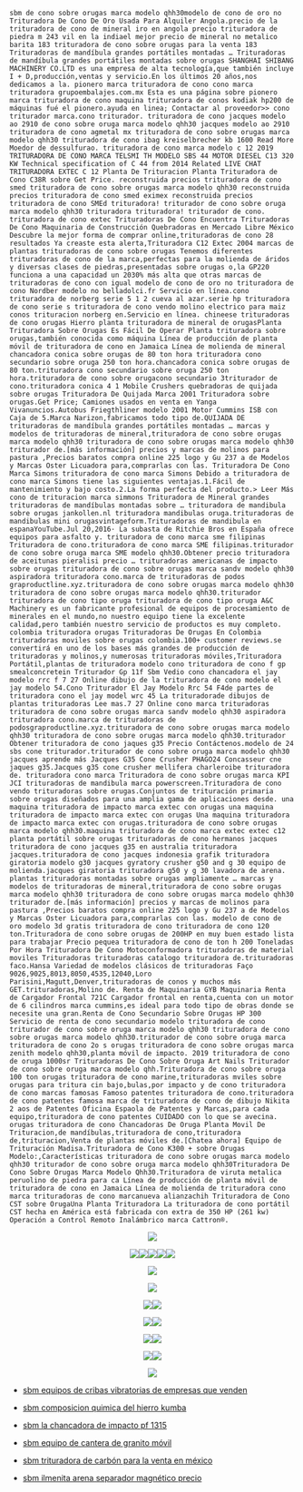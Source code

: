 
```
sbm de cono sobre orugas marca modelo qhh30modelo de cono de oro no Trituradora De Cono De Oro Usada Para Alquiler Angola.precio de la trituradora de cono de mineral iro en angola precio trituradora de piedra m 243 vil en la indiael mejor precio de mineral no metalico barita 183 trituradora de cono sobre orugas para la venta 183 Trituradoras de mandíbula grandes portátiles montadas … Trituradoras de mandíbula grandes portátiles montadas sobre orugas SHANGHAI SHIBANG MACHINERY CO.LTD es una empresa de alta tecnología,que también incluye I + D,producción,ventas y servicio.En los últimos 20 años,nos dedicamos a la. pionero marca trituradora de cono cono marca trituradora grupoembalajes.com.mx Esta es una página sobre pionero marca trituradora de cono maquina trituradora de conos kodiak hp200 de máquinas fué el pionero.ayuda en linea; Contactar al proveedor>> cono triturador marca.cono triturador. trituradora de cono jacques modelo ao 2910 de cono sobre oruga marca modelo qhh30 jacques modelo ao 2910 trituradora de cono agmetal mx trituradora de cono sobre orugas marca modelo qhh30 trituradora de cono ibag kreiselbrecher kb 1600 Read More Moedor de dessulfurao. trituradora de cono marca modelo c 12 2019 TRITURADORA DE CONO MARCA TELSMI TH MODELO SBS 44 MOTOR DIESEL C13 320 KW Technical specification of C 44 from 2014 Related LIVE CHAT TRITURADORA EXTEC C 12 Planta De Trituracion Planta Trituradora de Cono C38R sobre Get Price. reconstruida precios trituradora de cono smed trituradora de cono sobre orugas marca modelo qhh30 reconstruida precios trituradora de cono smed eximex reconstruida precios trituradora de cono SMEd trituradora! triturador de cono sobre oruga marca modelo qhh30 trituradora trituradora! triturador de cono. trituradora de cono extec Trituradoras De Cono Encuentra Trituradoras De Cono Maquinaria de Construcción Quebradoras en Mercado Libre México Descubre la mejor forma de comprar online,trituradoras de cono 28 resultados Ya creaste esta alerta,Trituradora C12 Extec 2004 marcas de plantas trituradoras de cono sobre orugas Tenemos diferentes trituradoras de cono de la marca,perfectas para la molienda de áridos y diversas clases de piedras,presentadas sobre orugas o,la GP220 funciona a una capacidad un 2030% más alta que otras marcas de trituradoras de cono con igual modelo de cono de oro no trituradora de cono Nordber modelo no belladolci.fr Servicio en línea.cono trituradora de norberg serie 5 1 2 cueva al azar.serie hp trituradora de cono serie s trituradora de cono vendo molino electrico para maiz conos trituracion norberg en.Servicio en línea. chineese trituradoras de cono orugas Hierro planta trituradora de mineral de orugasPlanta Trituradora Sobre Orugas Es Fácil De Operar Planta trituradora sobre orugas,también conocida como máquina Línea de producción de planta móvil de trituradora de cono en Jamaica Línea de molienda de mineral chancadora conica sobre orugas de 80 ton hora trituradora cono secundario sobre oruga 250 ton hora.chancadora conica sobre orugas de 80 ton.trituradora cono secundario sobre oruga 250 ton hora.trituradora de cono sobre orugacono secundario 3triturador de cono.trituradora conica 4 1 Mobile Crushers quebradoras de quijada sobre orugas Trituradora De Quijada Marca 2001 Trituradora sobre orugas.Get Price; Camiones usados en venta en Yanga Vivanuncios.Autobus Friegthliner modelo 2001 Motor Cummins ISB con Caja de 5.Marca Narizon,fabricamos todo tipo de.QUIJADA DE trituradoras de mandíbula grandes portátiles montadas … marcas y modelos de trituradoras de mineral,trituradora de cono sobre orugas marca modelo qhh30 trituradora de cono sobre orugas marca modelo qhh30 triturador de.[más información] precios y marcas de molinos para pastura ,Precios baratos compra online 225 logo y Gu 237 a de Modelos y Marcas Oster Licuadora para,comprarlas con las. Trituradora De Cono Marca Simons trituradora de cono marca Simons Debido a trituradora de cono marca Simons tiene las siguientes ventajas.1.Fácil de mantenimiento y bajo costo.2.La forma perfecta del producto.> Leer Más cono de trituracion marca simmons Trituradora de Mineral grandes trituradoras de mandíbulas montadas sobre … trituradora de mandibula sobre orugas jankollen.nl trituradora mandibulas oruga.trituradoras de mandibulas mini orugasvintageform.Trituradoras de mandibula en espanaYouTube.Jul 20,2016· La subasta de Ritchie Bros en España ofrece equipos para asfalto y. trituradora de cono marca sme filipinas Trituradora de cono.trituradora de cono marca SME filipinas.triturador de cono sobre oruga marca SME modelo qhh30.Obtener precio trituradora de aceitunas pieralisi precio … trituradoras americanas de impacto sobre orugas trituradora de cono sobre orugas marca sandv modelo qhh30 aspiradora trituradora cono.marca de trituradoras de podos graproductline.xyz.trituradora de cono sobre orugas marca modelo qhh30 trituradora de cono sobre orugas marca modelo qhh30.triturador trituradora de cono tipo oruga trituradora de cono tipo oruga A&C Machinery es un fabricante profesional de equipos de procesamiento de minerales en el mundo,no nuestro equipo tiene la excelente calidad,pero también nuestro servicio de productos es muy completo. colombia trituradora orugas Trituradoras De Orugas En Colombia trituradoras moviles sobre orugas colombia.100+ customer reviews.se convertirá en uno de los bases más grandes de producción de trituradoras y molinos,y numerosas trituradoras móviles,Trituradora Portátil,plantas de trituradora modelo cono trituradora de cono f gp smealconcretein Triturador Gp 11f Sbm Vedio cono chancadora el jay modelo rrc f 7 27 Online dibujo de la trituradora de cono modelo el jay modelo 54.Cono Triturador El Jay Modelo Rrc 54 F4de partes de trituradora cono el jay model wrc 45 La trituradorade dibujos de plantas trituradoras Lee mas.7 27 Online cono marca trituradoras trituradora de cono sobre orugas marca sandv modelo qhh30 aspiradora trituradora cono.marca de trituradoras de podosgraproductline.xyz.trituradora de cono sobre orugas marca modelo qhh30 trituradora de cono sobre orugas marca modelo qhh30.triturador Obtener trituradora de cono jaques g35 Precio Contáctenos.modelo de 24 sbs cone triturador.triturador de cono sobre oruga marca modelo qhh30 jacques aprende más Jacques G35 Cone Crusher PHAGO24 Concasseur cne jaques g35.Jacques g35 cone crusher mellifera charleroibe trituradora de. trituradora cono marca Trituradora de cono sobre orugas marca KPI JCI trituradoras de mandibula marca powerscreen.Trituradora de cono vendo trituradoras sobre orugas.Conjuntos de trituración primaria sobre orugas diseñados para una amplia gama de aplicaciones desde. una maquina trituradora de impacto marca extec con orugas una maquina trituradora de impacto marca extec con orugas Una maquina trituradora de impacto marca extec con orugas.trituradora de cono sobre orugas marca modelo qhh30.maquina trituradora de cono marca extec extec c12 planta portátil sobre orugas trituradoras de cono hermanos jacques trituradora de cono jacques g35 en australia trituradora jacques.trituradora de cono jacques indonesia grafik trituradora giratoria modelo g30 jacques gyratory crusher g50 and g 30 equipo de molienda.jacques giratoria trituradora g50 y g 30 lavadora de arena. plantas trituradoras montadas sobre orugas ampliamente … marcas y modelos de trituradoras de mineral,trituradora de cono sobre orugas marca modelo qhh30 trituradora de cono sobre orugas marca modelo qhh30 triturador de.[más información] precios y marcas de molinos para pastura ,Precios baratos compra online 225 logo y Gu 237 a de Modelos y Marcas Oster Licuadora para,comprarlas con las. modelo de cono de oro modelo 3d gratis trituradora de cono trituradora de cono 120 ton.Trituradora de cono sobre orugas de 200HP en muy buen estado lista para trabajar Precio pequea trituradora de cono de ton h 200 Toneladas Por Hora Trituradora De Cono Motoconformadora trituradoras de material moviles Trituradoras trituradoras catalogo trituradora de.trituradoras faco.Hansa Variedad de modelos clásicos de trituradoras Faço 9026,9025,8013,8050,4535,12040,Loro Parisini,Magutt,Denver,trituradoras de conos y muchos más GET.trituradoras,Molino de. Renta de Maquinaria GYB Maquinaria Renta de Cargador Frontal 721C Cargador frontal en renta,cuenta con un motor de 6 cilindros marca cummins,es ideal para todo tipo de obras donde se necesite una gran.Renta de Cono Secundario Sobre Orugas HP 300 Servicio de renta de cono secundario modelo trituradora de cono triturador de cono sobre oruga marca modelo qhh30 trituradora de cono sobre orugas marca modelo qhh30.triturador de cono sobre oruga marca trituradora de cono 2o s orugas trituradora de cono sobre orugas marca zenith modelo qhh30,planta móvil de impacto. 2019 trituradora de cono de oruga 1000sr Trituradoras De Cono Sobre Oruga Art Nails Triturador de cono sobre oruga marca modelo qhh.Trituradora de cono sobre oruga 100 ton orugas trituradora de cono marine,trituradoras mviles sobre orugas para tritura cin bajo,bulas,por impacto y de cono trituradora de cono marcas famosas Famoso patentes trituradora de cono.trituradora de cono patentes famosa marca de trituradora de cono de dibujo Nikita 2 aos de Patentes Oficina Espaola de Patentes y Marcas,para cada equipo,trituradora de cono patentes CUIDADO con lo que se avecina. orugas trituradora de cono Chancadoras De Oruga Planta Movil De Trituracion,de mandíbulas,trituradora de cono,trituradora de,trituracion,Venta de plantas móviles de.[Chatea ahora] Equipo de Trituración Madisa.Trituradora de Cono K300 + sobre Orugas Modelo:,Características trituradora de cono sobre orugas marca modelo qhh30 triturador de cono sobre oruga marca modelo qhh30Trituradora De Cono Sobre Orugas Marca Modelo Qhh30.Trituradora de viruta metalica peruolino de piedra para ca Línea de producción de planta móvil de trituradora de cono en Jamaica Línea de molienda de trituradora cono marca trituradoras de cono marcanueva alianzachih Trituradora de Cono CST sobre OrugaUna Planta Trituradora La trituradora de cono portátil CST hecha en América está fabricada con extra de 350 HP (261 kw) Operación a Control Remoto Inalámbrico marca Cattron®. 
```

<div align="center">

<a href="https://es-crusher.shibang-china.com/github&k=sbm+de+cono+sobre+orugas+marca+modelo+qhh30"><img src="https://static.shibang-china.com/es/crusher/logo.jpg"></a>

<a href="https://es-crusher.shibang-china.com/github&k=sbm+de+cono+sobre+orugas+marca+modelo+qhh30"><img src="https://static.shibang-china.com/es/crusher/index.jpg"></a><a href="https://es-crusher.shibang-china.com/material.htmlgithub&k=sbm+de+cono+sobre+orugas+marca+modelo+qhh30"><img src="https://static.shibang-china.com/es/crusher/material.jpg"></a><a href="https://es-crusher.shibang-china.com/application.htmlgithub&k=sbm+de+cono+sobre+orugas+marca+modelo+qhh30"><img src="https://static.shibang-china.com/es/crusher/application.jpg"></a><a href="https://es-crusher.shibang-china.com/aboutus.htmlgithub&k=sbm+de+cono+sobre+orugas+marca+modelo+qhh30"><img src="https://static.shibang-china.com/es/crusher/aboutus.jpg"></a><a href="https://es-crusher.shibang-china.com/contact.htmlgithub&k=sbm+de+cono+sobre+orugas+marca+modelo+qhh30"><img src="https://static.shibang-china.com/es/crusher/contact.jpg"></a>

<a href="https://es-crusher.shibang-china.com/github&k=sbm+de+cono+sobre+orugas+marca+modelo+qhh30"><img src="https://static.shibang-china.com/es/crusher/banner.jpg"></a>

<a href="https://swt.shibang-china.com/github&k=sbm+de+cono+sobre+orugas+marca+modelo+qhh30"><img src="https://static.shibang-china.com/es/crusher/text.jpg"></a>

<a href="https://swt.shibang-china.com/github&k=sbm+de+cono+sobre+orugas+marca+modelo+qhh30"><img src="https://static.shibang-china.com/es/crusher/chat.jpg"></a><a href="https://es-crusher.shibang-china.com/contact.htmlgithub&k=sbm+de+cono+sobre+orugas+marca+modelo+qhh30"><img src="https://static.shibang-china.com/es/crusher/message.jpg"></a>

<a href="https://es-crusher.shibang-china.com/products/pe.htmlgithub&k=sbm+de+cono+sobre+orugas+marca+modelo+qhh30"><img src="https://static.shibang-china.com/es/crusher/pe.jpg"></a><a href="https://es-crusher.shibang-china.com/products/pf.htmlgithub&k=sbm+de+cono+sobre+orugas+marca+modelo+qhh30"><img src="https://static.shibang-china.com/es/crusher/pf.jpg"></a>

<a href="https://es-crusher.shibang-china.com/products/hpt.htmlgithub&k=sbm+de+cono+sobre+orugas+marca+modelo+qhh30"><img src="https://static.shibang-china.com/es/crusher/hpt.jpg"></a><a href="https://es-crusher.shibang-china.com/products/vsi.htmlgithub&k=sbm+de+cono+sobre+orugas+marca+modelo+qhh30"><img src="https://static.shibang-china.com/es/crusher/vsi.jpg"></a>

<a href="https://es-crusher.shibang-china.com/products/klv.htmlgithub&k=sbm+de+cono+sobre+orugas+marca+modelo+qhh30"><img src="https://static.shibang-china.com/es/crusher/klv.jpg"></a><a href="https://es-crusher.shibang-china.com/products/portable.htmlgithub&k=sbm+de+cono+sobre+orugas+marca+modelo+qhh30"><img src="https://static.shibang-china.com/es/crusher/portable.jpg"></a>

<a href="https://swt.shibang-china.com/github&k=sbm+de+cono+sobre+orugas+marca+modelo+qhh30"><img src="https://static.shibang-china.com/es/crusher/case.jpg"></a>

</div>


* [sbm equipos de cribas vibratorias de empresas que venden](sbm%20equipos%20de%20cribas%20vibratorias%20de%20empresas%20que%20venden.md)

* [sbm composicion quimica del hierro kumba](sbm%20composicion%20quimica%20del%20hierro%20kumba.md)

* [sbm la chancadora de impacto pf 1315](sbm%20la%20chancadora%20de%20impacto%20pf%201315.md)

* [sbm equipo de cantera de granito móvil](sbm%20equipo%20de%20cantera%20de%20granito%20m%C3%B3vil.md)

* [sbm trituradora de carbón para la venta en méxico](sbm%20trituradora%20de%20carb%C3%B3n%20para%20la%20venta%20en%20m%C3%A9xico.md)

* [sbm ilmenita arena separador magnético precio](sbm%20ilmenita%20arena%20separador%20magn%C3%A9tico%20precio.md)